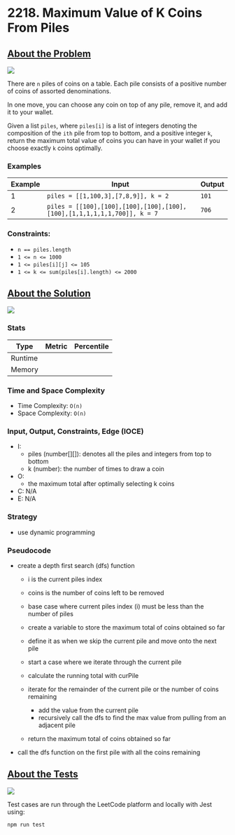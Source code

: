 # 2218. Maximum Value of K Coins From Piles

## <a href='https://leetcode.com/problems/maximum-value-of-k-coins-from-piles/'>About the Problem</a>

<img src='https://img.shields.io/badge/LeetCode-FFA116.svg?style=for-the-badge&logo=LeetCode&logoColor=white' />

There are `n` piles of coins on a table. Each pile consists of a positive number of coins of assorted denominations.

In one move, you can choose any coin on top of any pile, remove it, and add it to your wallet.

Given a list `piles`, where `piles[i]` is a list of integers denoting the composition of the `ith` pile from top to bottom, and a positive integer `k`, return the maximum total value of coins you can have in your wallet if you choose exactly `k` coins optimally.

### Examples

| Example| Input | Output |
| --- | --- | --- |
| 1 | `piles = [[1,100,3],[7,8,9]], k = 2` | `101` |
| 2 | `piles = [[100],[100],[100],[100],[100],[100],[1,1,1,1,1,1,700]], k = 7` | `706` |

### Constraints:

- `n == piles.length`
- `1 <= n <= 1000`
- `1 <= piles[i][j] <= 105`
- `1 <= k <= sum(piles[i].length) <= 2000`

## <a href='./maxValueOfCoins.js'>About the Solution</a>

<img src='https://img.shields.io/badge/JavaScript-F7DF1E.svg?style=for-the-badge&logo=JavaScript&logoColor=black' />

<!-- Add Metrics from LeetCode -->
### Stats
| Type | Metric | Percentile |
| --- | --- | --- |
| Runtime |  |  |
| Memory |  |  |

<!-- Change Time and Space Complexity -->
### Time and Space Complexity
 - Time Complexity: `O(n)`
 - Space Complexity: `O(n)`

<!-- Planning -->
### Input, Output, Constraints, Edge (IOCE)

- I:
  - piles (number[][]): denotes all the piles and integers from top to bottom
  - k (number): the number of times to draw a coin
- O:
  - the maximum total after optimally selecting k coins
- C: N/A
- E: N/A

### Strategy
- use dynamic programming

### Pseudocode
- create a depth first search (dfs) function
  - i is the current piles index
  - coins is the number of coins left to be removed

  - base case where current piles index (i) must be less than the number of piles
  - create a variable to store the maximum total of coins obtained so far
  - define it as when we skip the current pile and move onto the next pile

  - start a case where we iterate through the current pile
  - calculate the running total with curPile

  - iterate for the remainder of the current pile or the number of coins remaining
    - add the value from the current pile
    - recursively call the dfs to find the max value from pulling from an adjacent pile

  - return the maximum total of coins obtained so far

- call the dfs function on the first pile with all the coins remaining

## <a href='./maxValueOfCoins.test.js'>About the Tests</a>

<img src='https://img.shields.io/badge/Jest-C21325.svg?style=for-the-badge&logo=Jest&logoColor=white' />

Test cases are run through the LeetCode platform and locally with Jest using:
```
npm run test
```